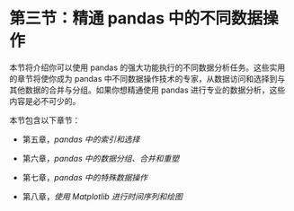 # 第三节：精通 pandas 中的不同数据操作

本节将介绍你可以使用 pandas 的强大功能执行的不同数据分析任务。这些实用的章节将使你成为 pandas 中不同数据操作技术的专家，从数据访问和选择到与其他数据的合并与分组。如果你想精通使用 pandas 进行专业的数据分析，这些内容是必不可少的。

本节包含以下章节：

+   第五章，*pandas 中的索引和选择*

+   第六章，*pandas 中的数据分组、合并和重塑*

+   第七章，*pandas 中的特殊数据操作*

+   第八章，*使用 Matplotlib 进行时间序列和绘图*
